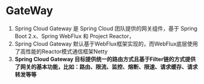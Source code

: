 # GateWay
1. Spring Cloud Gateway 是 Spring Cloud 团队提供的网关组件，基于 Spring Boot 2.x、Spring WebFlux 和 Project Reactor，
2. Spring Cloud Gateway 默认基于WebFlux框架实现的，而WebFlux底层使用了高性能的Reactor模式通信框架Netty
3. **Spring Cloud Gateway 目标提供统一的路由方式且基于Filter链的方式提供了网关的基本功能，比如：路由、限流、监控、熔断、限速、请求缓存、请求转发等等**
